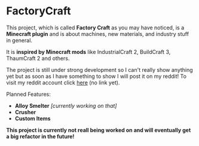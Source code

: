 # FactoryCraft

  This project, which is called **Factory Craft** as you may have noticed, is a **Minecraft plugin** and is about machines, new materials, and industry stuff in general.

  It is **inspired by Minecraft mods** like IndustrialCraft 2, BuildCraft 3, ThaumCraft 2 and others.

  The project is still under strong development so I can't really show anything yet but as soon as I have something to show I will post it on my reddit!
  To visit my reddit account click [here]() (no link yet).

  Planned Features:
  * **Alloy Smelter** *[currently working on that]*
  * **Crusher**
  * **Custom Items**

  **This project is currently not reall being worked on and will eventually get a big refactor in the future!**
